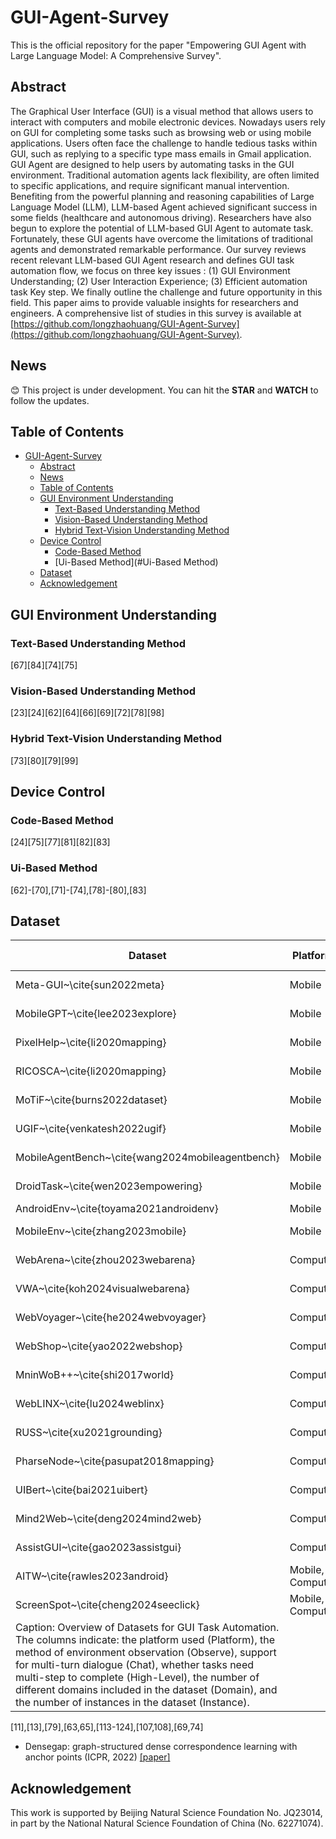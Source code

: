 # GUI-Agent-Survey

This is the official repository for the paper "Empowering GUI Agent with Large Language Model: A Comprehensive Survey".

## Abstract

The Graphical User Interface (GUI) is a visual method that allows users to interact with computers and mobile electronic devices. Nowadays users rely on GUI for completing some tasks such as browsing web or using mobile applications. Users often face the challenge to handle tedious tasks within GUI, such as replying to a specific type mass emails in Gmail application. GUI Agent are designed to help users by automating tasks in the GUI environment. Traditional automation agents lack flexibility, are often limited to specific applications, and require significant manual intervention. Benefiting from the powerful planning and reasoning capabilities of Large Language Model (LLM), LLM-based Agent achieved significant success in some fields (healthcare and autonomous driving). Researchers have also begun to explore the potential of LLM-based GUI Agent to automate task. Fortunately, these GUI agents have overcome the limitations of traditional agents and demonstrated remarkable performance.  Our survey reviews recent relevant LLM-based GUI Agent research and defines GUI task automation flow,  we focus on three key issues : (1) GUI Environment Understanding;  (2) User Interaction Experience;  (3) Efficient automation task Key step.  We finally outline the challenge and future opportunity in this field. This paper aims to provide valuable insights for researchers and engineers. A comprehensive list of studies in this survey is available at [https://github.com/longzhaohuang/GUI-Agent-Survey](https://github.com/longzhaohuang/GUI-Agent-Survey).

## News

😊 This project is under development. You can hit the **STAR** and **WATCH** to follow the updates.

## Table of Contents

- [GUI-Agent-Survey](#GUI-Agent-Survey)
  - [Abstract](#abstract)
  - [News](#news)
  - [Table of Contents](#table-of-contents)
  - [GUI Environment Understanding](#GUI-Environment-Understanding)
    - [Text-Based Understanding Method](#Text-Based-Understanding-Method)
    - [Vision-Based Understanding Method](#Vision-Based-Understanding-Method)
    - [Hybrid Text-Vision Understanding Method](#Hybrid-Text-Vision-Understanding-Method)
  - [Device Control](#Device-Control)
    - [Code-Based Method](#Code-Based-Method)
    - [Ui-Based Method](#Ui-Based Method)
  - [Dataset](#Dataset)
  - [Acknowledgement](#acknowledgement)

## GUI Environment Understanding
### Text-Based Understanding Method
[67][84][74][75]

### Vision-Based Understanding Method
[23][24][62][64][66][69][72][78][98]

### Hybrid Text-Vision Understanding Method
[73][80][79][99]

## Device Control
### Code-Based Method
[24][75][77][81][82][83]

### Ui-Based Method
[62]-[70],[71]-[74],[78]-[80],[83]

## Dataset
| **Dataset**                             | **Platform** | **Observe**       | **Chat** |   **High-Level**   | **Domain** | **Instance** |
|--------------------------------------|----------|-----------------|------|-----------|--------|------------|
| Meta-GUI~\cite{sun2022meta}         | Mobile   | ScreenShot, VH  | ✗    | ✓         | 11     | 1125       |
| MobileGPT~\cite{lee2023explore}     | Mobile   | ScreenShot, VH  | ✗    | ✓         | 8      | 80         |
| PixelHelp~\cite{li2020mapping}       | Mobile   | ScreenShot, VH  | ✗    | ✓         | -      | 187        |
| RICOSCA~\cite{li2020mapping}         | Mobile   | ScreenShot, VH  | ✗    | ✗         | -      | 25,677     |
| MoTiF~\cite{burns2022dataset}       | Mobile   | ScreenShot, VH  | ✗    | ✓         | 125    | 61K        |
| UGIF~\cite{venkatesh2022ugif}       | Mobile   | ScreenShot, VH  | ✗    | ✓         | -      | 523        |
| MobileAgentBench~\cite{wang2024mobileagentbench} | Mobile | ScreenShot, VH  | ✗    | ✓         | 10     | 100        |
| DroidTask~\cite{wen2023empowering}   | Mobile   | ScreenShot, VH  | ✗    | ✓         | 13     | 158        |
| AndroidEnv~\cite{toyama2021androidenv}| Mobile   | ScreenShot       | ✗    | ✓         | 30     | 100        |
| MobileEnv~\cite{zhang2023mobile}     | Mobile   | ScreenShot, VH  | ✗    | ✓         | -      | 856,045    |
| WebArena~\cite{zhou2023webarena}     | Computer | ScreenShot, DOM | ✗    | ✓         | 6      | 812        |
| VWA~\cite{koh2024visualwebarena}     | Computer | ScreenShot, DOM | ✗    | ✓         | 3      | 910        |
| WebVoyager~\cite{he2024webvoyager}   | Computer | ScreenShot, DOM | ✗    | ✓         | 15     | 300        |
| WebShop~\cite{yao2022webshop}        | Computer | ScreenShot, DOM | ✗    | ✓         | 1      | 12,087     |
| MninWoB++~\cite{shi2017world}        | Computer | ScreenShot, DOM | ✗    | ✗         | 100    | 17,971     |
| WebLINX~\cite{lu2024weblinx}         | Computer | ScreenShot, DOM | ✓    | ✓         | 155    | 2337       |
| RUSS~\cite{xu2021grounding}          | Computer | ScreenShot, DOM | ✓    | ✓         | 22     | 80         |
| PharseNode~\cite{pasupat2018mapping} | Computer | ScreenShot, DOM | ✗    | ✗         | -      | 51,663     |
| UIBert~\cite{bai2021uibert}          | Computer | ScreenShot, DOM | ✗    | ✗         | -      | 16,660     |
| Mind2Web~\cite{deng2024mind2web}     | Computer | ScreenShot, DOM | ✗    | ✓         | 137    | 2,350      |
| AssistGUI~\cite{gao2023assistgui}     | Computer | ScreenShot, Metadata | ✗    | ✓         | 9      | 100        |
| AITW~\cite{rawles2023android}        | Mobile, Computer | ScreenShot | ✗    | ✓         | 357    | 30K        |
| ScreenSpot~\cite{cheng2024seeclick}  | Mobile, Computer | ScreenShot | ✗    | ✗         | -      | 600        |
| Caption: Overview of Datasets for GUI Task Automation. The columns indicate: the platform used (Platform), the method of environment observation (Observe), support for multi-turn dialogue (Chat), whether tasks need multi-step to complete (High-Level), the number of different domains included in the dataset (Domain), and the number of instances in the dataset (Instance). |

[11],[13],[79],[63,65],[113-124],[107,108],[69,74]

* Densegap: graph-structured dense correspondence learning with anchor points (ICPR, 2022) [[paper]](https://arxiv.org/pdf/2112.06910)

## Acknowledgement

This work is supported by Beijing Natural Science Foundation No. JQ23014, in part by the National Natural Science Foundation of China (No. 62271074).
